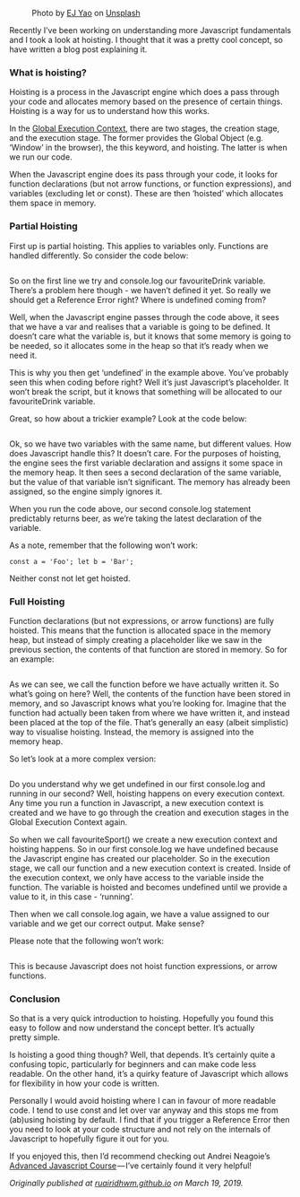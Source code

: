 <figure><img alt src="https://cdn-images-1.medium.com/max/1024/0*N017fpumKIZQOr8b"><figcaption>Photo by <a href="https://unsplash.com/@hojipago?utm_source=medium&amp;utm_medium=referral">EJ Yao</a> on&#xA0;<a href="https://unsplash.com?utm_source=medium&amp;utm_medium=referral">Unsplash</a></figcaption></figure><p>Recently I&#x2019;ve been working on understanding more Javascript fundamentals and I took a look at hoisting. I thought that it was a pretty cool concept, so have written a blog post explaining it.</p><h3>What is hoisting?</h3><p>Hoisting is a process in the Javascript engine which does a pass through your code and allocates memory based on the presence of certain things. Hoisting is a way for us to understand how this&#xA0;works.</p><p>In the <a href="http://davidshariff.com/blog/what-is-the-execution-context-in-javascript/">Global Execution Context</a>, there are two stages, the creation stage, and the execution stage. The former provides the Global Object (e.g. &#x2018;Window&#x2019; in the browser), the this keyword, and hoisting. The latter is when we run our&#xA0;code.</p><p>When the Javascript engine does its pass through your code, it looks for function declarations (but not arrow functions, or function expressions), and variables (excluding let or const). These are then &#x2018;hoisted&#x2019; which allocates them space in&#xA0;memory.</p><h3>Partial Hoisting</h3><p>First up is partial hoisting. This applies to variables only. Functions are handled differently. So consider the code&#xA0;below:</p><iframe src width="0" height="0" frameborder="0" scrolling="no"><a href="https://medium.com/media/9bbbe5b87308be20f623fda44d0eff54/href">https://medium.com/media/9bbbe5b87308be20f623fda44d0eff54/href</a></iframe><p>So on the first line we try and console.log our favouriteDrink variable. There&#x2019;s a problem here though - we haven&#x2019;t defined it yet. So really we should get a Reference Error right? Where is undefined coming&#xA0;from?</p><p>Well, when the Javascript engine passes through the code above, it sees that we have a var and realises that a variable is going to be defined. It doesn&#x2019;t care what the variable is, but it knows that some memory is going to be needed, so it allocates some in the heap so that it&#x2019;s ready when we need&#xA0;it.</p><p>This is why you then get &#x2018;undefined&#x2019; in the example above. You&#x2019;ve probably seen this when coding before right? Well it&#x2019;s just Javascript&#x2019;s placeholder. It won&#x2019;t break the script, but it knows that something will be allocated to our favouriteDrink variable.</p><p>Great, so how about a trickier example? Look at the code&#xA0;below:</p><iframe src width="0" height="0" frameborder="0" scrolling="no"><a href="https://medium.com/media/7c3daa274a21c2b92e2235baa705b9a6/href">https://medium.com/media/7c3daa274a21c2b92e2235baa705b9a6/href</a></iframe><p>Ok, so we have two variables with the same name, but different values. How does Javascript handle this? It doesn&#x2019;t care. For the purposes of hoisting, the engine sees the first variable declaration and assigns it some space in the memory heap. It then sees a second declaration of the same variable, but the value of that variable isn&#x2019;t significant. The memory has already been assigned, so the engine simply ignores&#xA0;it.</p><p>When you run the code above, our second console.log statement predictably returns beer, as we&#x2019;re taking the latest declaration of the variable.</p><p>As a note, remember that the following won&#x2019;t&#xA0;work:</p><pre><code class="language-markup">const a = &apos;Foo&apos;; let b = &apos;Bar&apos;;</code></pre><p>Neither const not let get&#xA0;hoisted.</p><h3>Full Hoisting</h3><p>Function declarations (but not expressions, or arrow functions) are fully hoisted. This means that the function is allocated space in the memory heap, but instead of simply creating a placeholder like we saw in the previous section, the contents of that function are stored in memory. So for an&#xA0;example:</p><iframe src width="0" height="0" frameborder="0" scrolling="no"><a href="https://medium.com/media/8f7b1c79757c7b8b3c0b91446f8974c6/href">https://medium.com/media/8f7b1c79757c7b8b3c0b91446f8974c6/href</a></iframe><p>As we can see, we call the function before we have actually written it. So what&#x2019;s going on here? Well, the contents of the function have been stored in memory, and so Javascript knows what you&#x2019;re looking for. Imagine that the function had actually been taken from where we have written it, and instead been placed at the top of the file. That&#x2019;s generally an easy (albeit simplistic) way to visualise hoisting. Instead, the memory is assigned into the memory&#xA0;heap.</p><p>So let&#x2019;s look at a more complex&#xA0;version:</p><iframe src width="0" height="0" frameborder="0" scrolling="no"><a href="https://medium.com/media/ce1219f1b51f2bcf56709c70c0f5861a/href">https://medium.com/media/ce1219f1b51f2bcf56709c70c0f5861a/href</a></iframe><p>Do you understand why we get undefined in our first console.log and running in our second? Well, hoisting happens on every execution context. Any time you run a function in Javascript, a new execution context is created and we have to go through the creation and execution stages in the Global Execution Context&#xA0;again.</p><p>So when we call favouriteSport() we create a new execution context and hoisting happens. So in our first console.log we have undefined because the Javascript engine has created our placeholder. So in the execution stage, we call our function and a new execution context is created. Inside of the execution context, we only have access to the variable inside the function. The variable is hoisted and becomes undefined until we provide a value to it, in this case - &#x2018;running&#x2019;.</p><p>Then when we call console.log again, we have a value assigned to our variable and we get our correct output. Make&#xA0;sense?</p><p>Please note that the following won&#x2019;t&#xA0;work:</p><iframe src width="0" height="0" frameborder="0" scrolling="no"><a href="https://medium.com/media/a71ab3b29c71083f07691f9fd0a238eb/href">https://medium.com/media/a71ab3b29c71083f07691f9fd0a238eb/href</a></iframe><p>This is because Javascript does not hoist function expressions, or arrow functions.</p><h3>Conclusion</h3><p>So that is a very quick introduction to hoisting. Hopefully you found this easy to follow and now understand the concept better. It&#x2019;s actually pretty&#xA0;simple.</p><p>Is hoisting a good thing though? Well, that depends. It&#x2019;s certainly quite a confusing topic, particularly for beginners and can make code less readable. On the other hand, it&#x2019;s a quirky feature of Javascript which allows for flexibility in how your code is&#xA0;written.</p><p>Personally I would avoid hoisting where I can in favour of more readable code. I tend to use const and let over var anyway and this stops me from (ab)using hoisting by default. I find that if you trigger a Reference Error then you need to look at your code structure and not rely on the internals of Javascript to hopefully figure it out for&#xA0;you.</p><p>If you enjoyed this, then I&#x2019;d recommend checking out Andrei Neagoie&#x2019;s <a href="https://www.udemy.com/advanced-javascript-concepts/">Advanced Javascript Course</a>&#x200A;&#x2014;&#x200A;I&#x2019;ve certainly found it very&#xA0;helpful!</p><p><em>Originally published at </em><a href="https://ruairidhwm.github.io/2019/03/19/javascript-hoisting.html"><em>ruairidhwm.github.io</em></a><em> on March 19,&#xA0;2019.</em></p>